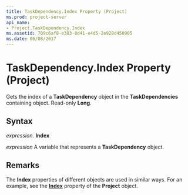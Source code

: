 ```yaml
---
title: TaskDependency.Index Property (Project)
ms.prod: project-server
api_name:
- Project.TaskDependency.Index
ms.assetid: 709c6af8-e383-8d41-e4d5-2e928d450905
ms.date: 06/08/2017
---
```



# TaskDependency.Index Property (Project)

Gets the index of a  **TaskDependency** object in the **TaskDependencies** containing object. Read-only **Long**.


## Syntax

 _expression_. **Index**

 _expression_ A variable that represents a **TaskDependency** object.


## Remarks

The  **Index** properties of different objects are used in similar ways. For an example, see the **[Index](project-index-property-project.md)** property of the **Project** object.


